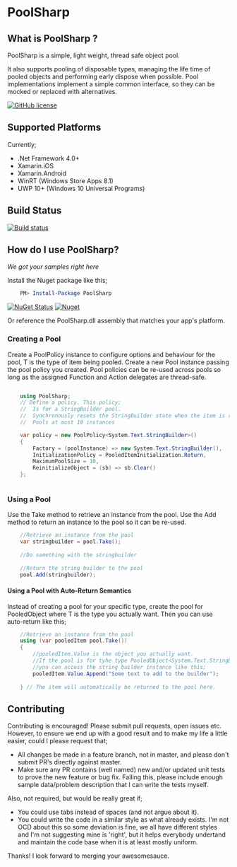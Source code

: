 # PoolSharp

## What is PoolSharp ?
PoolSharp is a simple, light weight, thread safe object pool.

It also supports pooling of disposable types, managing the life time of pooled objects and performing early dispose when possible.
Pool implementations implement a simple common interface, so they can be mocked or replaced with alternatives.

[![GitHub license](https://img.shields.io/github/license/mashape/apistatus.svg)](https://github.com/Yortw/PoolSharp/blob/master/LICENSE.md) 

## Supported Platforms
Currently;

* .Net Framework 4.0+
* Xamarin.iOS
* Xamarin.Android
* WinRT (Windows Store Apps 8.1)
* UWP 10+ (Windows 10 Universal Programs)

## Build Status
[![Build status](https://ci.appveyor.com/api/projects/status/88t4uo6hvxfiqbe0?svg=true)](https://ci.appveyor.com/project/Yortw/poolsharp)

## How do I use PoolSharp?
*We got your samples right here*

Install the Nuget package like this;

```powershell
    PM> Install-Package PoolSharp
```

[![NuGet Status](http://img.shields.io/nuget/v/PoolSharp.svg?style=flat)](https://www.nuget.org/packages/PoolSharp)
[![Nuget](https://img.shields.io/nuget/dt/PoolSharp.svg)](https://www.nuget.org/packages/PoolSharp)

Or reference the PoolSharp.dll assembly that matches your app's platform.

### Creating a Pool
Create a PoolPolicy<T> instance to configure options and behaviour for the pool, T is the type of item being pooled.
Create a new Pool<T> instance passing the pool policy you created. Pool policies can be re-used across pools so long as the assigned Function and Action delegates are thread-safe.

```C#

    using PoolSharp;
    // Define a policy. This policy;
    //  Is for a StringBuilder pool.
    //  Synchronously resets the StringBuilder state when the item is returned to the pool.
    //  Pools at most 10 instances

    var policy = new PoolPolicy<System.Text.StringBuilder>()
    {
    	Factory = (poolInstance) => new System.Text.StringBuilder(),
    	InitializationPolicy = PooledItemInitialization.Return,
    	MaximumPoolSize = 10,
    	ReinitializeObject = (sb) => sb.Clear()
    };
    
```

### Using a Pool
Use the Take method to retrieve an instance from the pool. Use the Add method to return an instance to the pool so it can be re-used.

```C#
    //Retrieve an instance from the pool
    var stringbuilder = pool.Take();
 
    //Do something with the stringbuilder   
    
    //Return the string builder to the pool
    pool.Add(stringbuilder);    
```

#### Using a Pool with Auto-Return Semantics
Instead of creating a pool for your specific type, create the pool for PooledObject<T> where T is the type you actually want.
Then you can use auto-return like this;

```C#
    //Retrieve an instance from the pool
    using (var pooledItem pool.Take())
    {
        //pooledItem.Value is the object you actually want.
        //If the pool is for tyhe type PooledObject<System.Text.StringBuilder> then
        //you can access the string builder instance like this;
        pooledItem.Value.Append("Some text to add to the builder");
        
    } // The item will automatically be returned to the pool here.
```

## Contributing
Contributing is encouraged! Please submit pull requests, open issues etc. However, to ensure we end up with a good result and to make my life a little easier, could I please request that;

* All changes be made in a feature branch, not in master, and please don't submit PR's directly against master.
* Make sure any PR contains (well named) new and/or updated unit tests to prove the new feature or bug fix. Failing this, please include enough sample data/problem description that I can write the tests myself.
  
Also, not required, but would be really great if;

* You could use tabs instead of spaces (and not argue about it).
* You could write the code in a similar style as what already exists. I'm not OCD about this so some deviation is fine, we all have different styles and I'm not suggesting mine is 'right', but it helps everybody 
undertand and maintain the code base when it is at least mostly uniform.

Thanks! I look forward to merging your awesomesauce.
